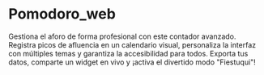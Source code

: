 # Pomodoro_web
Gestiona el aforo de forma profesional con este contador avanzado. Registra picos de afluencia en un calendario visual, personaliza la interfaz con múltiples temas y garantiza la accesibilidad para todos. Exporta tus datos, comparte un widget en vivo y ¡activa el divertido modo "Fiestuqui"!
